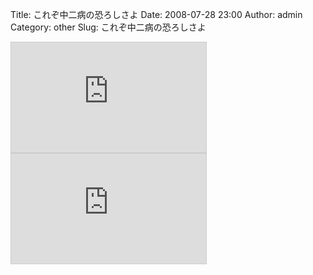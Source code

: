 Title: これぞ中二病の恐ろしさよ
Date: 2008-07-28 23:00
Author: admin
Category: other
Slug: これぞ中二病の恐ろしさよ

<iframe width="312" height="176" src="http://ext.nicovideo.jp/thumb/sm1721337" scrolling="no" style="border:solid 1px #CCC;" frameborder="0">[【ニコニコ動画】自らの中二病体験をカミングアウトする・栄光の前編](http://www.nicovideo.jp/watch/sm1721337)</iframe>  

<iframe width="312" height="176" src="http://ext.nicovideo.jp/thumb/sm1721493" scrolling="no" style="border:solid 1px #CCC;" frameborder="0">[【ニコニコ動画】自らの中二病体験をカミングアウトする・滅亡の後編](http://www.nicovideo.jp/watch/sm1721493)</iframe>
